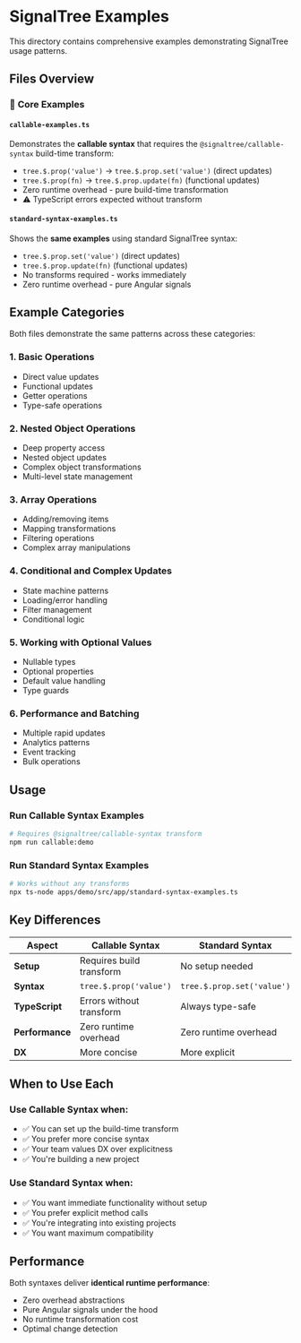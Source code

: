 # SignalTree Examples

This directory contains comprehensive examples demonstrating SignalTree usage patterns.

## Files Overview

### 📁 **Core Examples**

#### `callable-examples.ts`

Demonstrates the **callable syntax** that requires the `@signaltree/callable-syntax` build-time transform:

- `tree.$.prop('value')` → `tree.$.prop.set('value')` (direct updates)
- `tree.$.prop(fn)` → `tree.$.prop.update(fn)` (functional updates)
- Zero runtime overhead - pure build-time transformation
- ⚠️ TypeScript errors expected without transform

#### `standard-syntax-examples.ts`

Shows the **same examples** using standard SignalTree syntax:

- `tree.$.prop.set('value')` (direct updates)
- `tree.$.prop.update(fn)` (functional updates)
- No transforms required - works immediately
- Zero runtime overhead - pure Angular signals

## Example Categories

Both files demonstrate the same patterns across these categories:

### 1. **Basic Operations**

- Direct value updates
- Functional updates
- Getter operations
- Type-safe operations

### 2. **Nested Object Operations**

- Deep property access
- Nested object updates
- Complex object transformations
- Multi-level state management

### 3. **Array Operations**

- Adding/removing items
- Mapping transformations
- Filtering operations
- Complex array manipulations

### 4. **Conditional and Complex Updates**

- State machine patterns
- Loading/error handling
- Filter management
- Conditional logic

### 5. **Working with Optional Values**

- Nullable types
- Optional properties
- Default value handling
- Type guards

### 6. **Performance and Batching**

- Multiple rapid updates
- Analytics patterns
- Event tracking
- Bulk operations

## Usage

### Run Callable Syntax Examples

```bash
# Requires @signaltree/callable-syntax transform
npm run callable:demo
```

### Run Standard Syntax Examples

```bash
# Works without any transforms
npx ts-node apps/demo/src/app/standard-syntax-examples.ts
```

## Key Differences

| Aspect          | Callable Syntax          | Standard Syntax            |
| --------------- | ------------------------ | -------------------------- |
| **Setup**       | Requires build transform | No setup needed            |
| **Syntax**      | `tree.$.prop('value')`   | `tree.$.prop.set('value')` |
| **TypeScript**  | Errors without transform | Always type-safe           |
| **Performance** | Zero runtime overhead    | Zero runtime overhead      |
| **DX**          | More concise             | More explicit              |

## When to Use Each

### Use **Callable Syntax** when:

- ✅ You can set up the build-time transform
- ✅ You prefer more concise syntax
- ✅ Your team values DX over explicitness
- ✅ You're building a new project

### Use **Standard Syntax** when:

- ✅ You want immediate functionality without setup
- ✅ You prefer explicit method calls
- ✅ You're integrating into existing projects
- ✅ You want maximum compatibility

## Performance

Both syntaxes deliver **identical runtime performance**:

- Zero overhead abstractions
- Pure Angular signals under the hood
- No runtime transformation cost
- Optimal change detection
